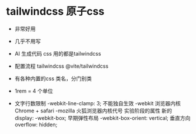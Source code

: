 # tailwindcss 原子css

- 非常好用
- 几乎不用写
- AI 生成代码 css 用的都是tailwindcss
- 配置流程
    tailwindcss @vite/tailwindcss
- 有各种内置的css 类名，分门别类
- 1rem = 4 个单位

- 文字行数限制
    -webkit-line-clamp: 3; 不能独自生效
    -webkit 浏览器内核 Chrome + safari
    -mozilla 火狐浏览器内核代号
    实验阶段的属性 新的
    display: -webkit-box; 早期弹性布局
    -webkit-box-orient: vertical;  垂直方向
    overflow: hidden;